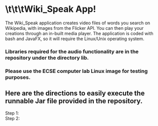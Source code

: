 # \t\t\tWiki_Speak App!
The Wiki_Speak application creates video files of words you search on Wikipedia, with images from the Flicker API. You can then play your creations through an in-built media player. The application is coded with bash and JavaFX, so it will require the Linux/Unix operating system.   

### Libraries required for the audio functionality are in the repository under the directory lib.  
### Please use the ECSE computer lab Linux image for testing purposes.  

## Here are the directions to easily execute the runnable Jar file provided in the repository.
Step 1:  
Step 2:  
